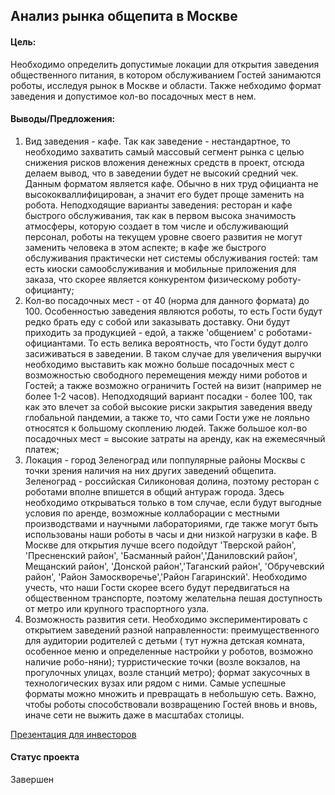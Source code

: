 ## Анализ рынка общепита в Москве

#### Цель:
Необходимо определить допустимые локации для открытия заведения общественного питания, в котором обслуживанием Гостей занимаются роботы, исследуя рынок в Москве и области. Также небходимо формат заведения и допустимое кол-во посадочных мест в нем.

#### Выводы/Предложения:
1. Вид заведения - кафе. Так как заведение - нестандартное, то необходимо захватить самый массовый сегмент рынка с целью снижения рисков вложения денежных средств в проект, отсюда делаем вывод, что в заведении будет не высокий средний чек. Данным форматом является кафе. Обычно в них труд официанта не высококваллифицирован, а значит его будет проще заменить на робота.
Неподходящие варианты заведения: ресторан и кафе быстрого обслуживания, так как в первом высока значимость атмосферы, которую создает в том числе и обслуживающий персонал, роботы на текущем уровне своего развития не могут заменить человека в этом аспекте; в кафе же быстрого обслуживания практически нет системы обслуживания гостей: там есть киоски самообслуживания и мобильные приложения для заказа, что скорее является конкурентом физическому роботу-официанту;
2. Кол-во посадочных мест - от 40 (норма для данного формата) до 100. Особенностью заведения являются роботы, то есть Гости будут редко брать еду с собой или заказывать доставку. Они будут приходить за продукцией - едой, а также 'общением' с роботами-официантами. То есть велика вероятность, что Гости будут долго засиживаться в заведении. В таком случае для увеличения выручки необходимо выставить как можно больше посадочных мест с возможностью свободного перемещения между ними роботов и Гостей; а также возможно ограничить Гостей на визит (например не более 1-2 часов).
Неподходящий вариант посадки - более 100, так как это влечет за собой высокие риски закрытия заведения введу глобальной пандемии, а также то, что сами Гости уже не лояльно относятся к большому скоплению людей. Также большое кол-во посадочных мест = высокие затраты на аренду, как на ежемесячный платеж;
3. Локация - город Зеленоград или поппулярные районы Москвы с точки зрения наличия на них других заведений общепита. Зеленоград - российская Силиконовая долина, поэтому ресторан с роботами вполне впишется в общий антураж города. Здесь необходимо открываться только в том случае, если будут выгодные условия по аренде, возможные коллаборации с местными производствами и научными лабораториями, где также могут быть использованы наши роботы в часы и дни низкой нагрузки в кафе.
В Москве для открытия лучше всего подойдут 'Тверской район', 'Пресненский район', 'Басманный район','Даниловский район', Мещанский район', 'Донской район','Таганский район', 'Обручевский район', 'Район Замоскворечье','Район Гагаринский'. Необходимо учесть, что наши Гости скорее всего будут передвигаться на общественном транспорте, поэтому желательна пешая доступность от метро или крупного траспортного узла.
4. Возможность развития сети. Необходимо экспериментировать с открытием заведений разной направленности: преимущественного для аудитории родителей с детьми ( тут нужна детская комната, особенное меню и определенные настройки у роботов, возможно наличие робо-няни); турристические точки (возле вокзалов, на прогулочных улицах, возле станций метро); формат закусочных в технологических вузах или рядом с ними. Самые успешные форматы можно множить и превращать в небольшую сеть. Важно, чтобы роботы способствовали возвращению Гостей вновь и вновь, иначе сети не выжить даже в масштабах столицы.

[Презентация для инвесторов](https://drive.google.com/file/d/1EfTYBNxXLTXVMaNPaejioYFJXKc2HWd_/view?usp=sharing)
#### Статус проекта
Завершен
